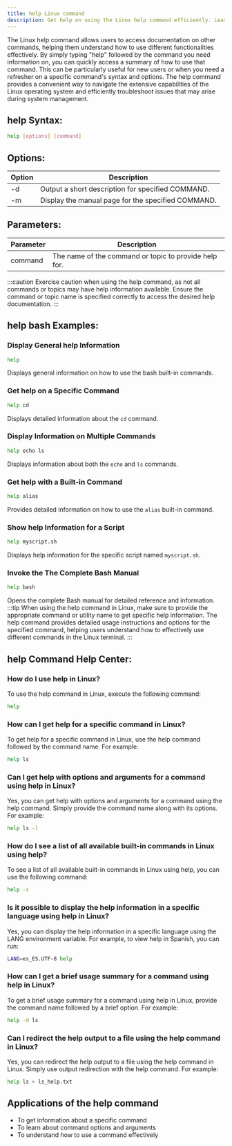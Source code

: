 ```yaml
---
title: help Linux command
description: Get help on using the Linux help command efficiently. Learn how to use the help command to get information on other commands quickly.
---
```


The Linux help command allows users to access documentation on other commands, helping them understand how to use different functionalities effectively. By simply typing "help" followed by the command you need information on, you can quickly access a summary of how to use that command. This can be particularly useful for new users or when you need a refresher on a specific command's syntax and options. The help command provides a convenient way to navigate the extensive capabilities of the Linux operating system and efficiently troubleshoot issues that may arise during system management.

## help Syntax:
```bash
help [options] [command]
```
## Options:
| Option | Description                    |
|--------|--------------------------------|
| -d     | Output a short description for specified COMMAND.|
| -m     | Display the manual page for the specified COMMAND.|

## Parameters:
| Parameter | Description                    |
|-----------|--------------------------------|
| command   | The name of the command or topic to provide help for.|
    
:::caution
Exercise caution when using the help command, as not all commands or topics may have help information available. Ensure the command or topic name is specified correctly to access the desired help documentation.
:::
## help bash Examples:
### Display General help Information
```bash
help
```
Displays general information on how to use the bash built-in commands.

### Get help on a Specific Command
```bash
help cd
```
Displays detailed information about the `cd` command.

### Display Information on Multiple Commands
```bash
help echo ls
```
Displays information about both the `echo` and `ls` commands.

### Get help with a Built-in Command
```bash
help alias
```
Provides detailed information on how to use the `alias` built-in command.

### Show help Information for a Script
```bash
help myscript.sh
```
Displays help information for the specific script named `myscript.sh`.

### Invoke the The Complete Bash Manual
```bash
help bash
```
Opens the complete Bash manual for detailed reference and information.
:::tip
When using the help command in Linux, make sure to provide the appropriate command or utility name to get specific help information. The help command provides detailed usage instructions and options for the specified command, helping users understand how to effectively use different commands in the Linux terminal.
:::

## help Command Help Center:
### How do I use help in Linux?
To use the help command in Linux, execute the following command:
```bash
help
```

### How can I get help for a specific command in Linux?
To get help for a specific command in Linux, use the help command followed by the command name. For example:
```bash
help ls
```

### Can I get help with options and arguments for a command using help in Linux?
Yes, you can get help with options and arguments for a command using the help command. Simply provide the command name along with its options. For example:
```bash
help ls -l
```

### How do I see a list of all available built-in commands in Linux using help?
To see a list of all available built-in commands in Linux using help, you can use the following command:
```bash
help -s
```

### Is it possible to display the help information in a specific language using help in Linux?
Yes, you can display the help information in a specific language using the LANG environment variable. For example, to view help in Spanish, you can run:
```bash
LANG=es_ES.UTF-8 help
```

### How can I get a brief usage summary for a command using help in Linux?
To get a brief usage summary for a command using help in Linux, provide the command name followed by a brief option. For example:
```bash
help -d ls
```

### Can I redirect the help output to a file using the help command in Linux?
Yes, you can redirect the help output to a file using the help command in Linux. Simply use output redirection with the help command. For example:
```bash
help ls > ls_help.txt
```
## Applications of the help command

- To get information about a specific command
- To learn about command options and arguments
- To understand how to use a command effectively